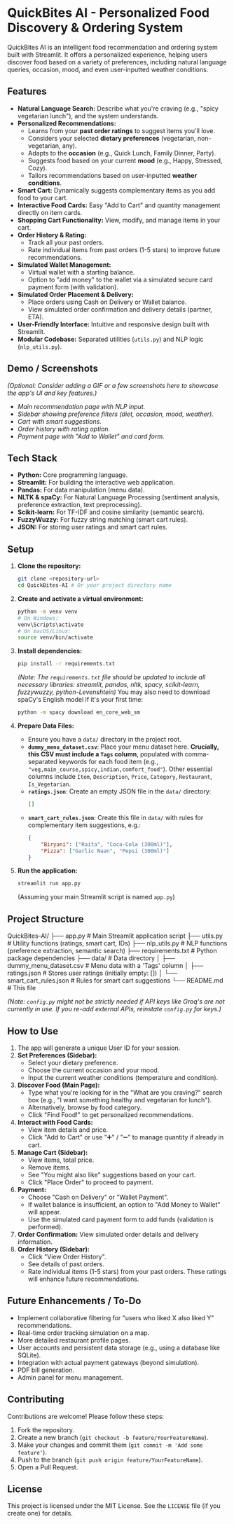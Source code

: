 # QuickBites AI - Personalized Food Discovery & Ordering System

QuickBites AI is an intelligent food recommendation and ordering system built with Streamlit. It offers a personalized experience, helping users discover food based on a variety of preferences, including natural language queries, occasion, mood, and even user-inputted weather conditions.

## Features

*   **Natural Language Search:** Describe what you're craving (e.g., "spicy vegetarian lunch"), and the system understands.
*   **Personalized Recommendations:**
    *   Learns from your **past order ratings** to suggest items you'll love.
    *   Considers your selected **dietary preferences** (vegetarian, non-vegetarian, any).
    *   Adapts to the **occasion** (e.g., Quick Lunch, Family Dinner, Party).
    *   Suggests food based on your current **mood** (e.g., Happy, Stressed, Cozy).
    *   Tailors recommendations based on user-inputted **weather conditions**.
*   **Smart Cart:** Dynamically suggests complementary items as you add food to your cart.
*   **Interactive Food Cards:** Easy "Add to Cart" and quantity management directly on item cards.
*   **Shopping Cart Functionality:** View, modify, and manage items in your cart.
*   **Order History & Rating:**
    *   Track all your past orders.
    *   Rate individual items from past orders (1-5 stars) to improve future recommendations.
*   **Simulated Wallet Management:**
    *   Virtual wallet with a starting balance.
    *   Option to "add money" to the wallet via a simulated secure card payment form (with validation).
*   **Simulated Order Placement & Delivery:**
    *   Place orders using Cash on Delivery or Wallet balance.
    *   View simulated order confirmation and delivery details (partner, ETA).
*   **User-Friendly Interface:** Intuitive and responsive design built with Streamlit.
*   **Modular Codebase:** Separated utilities (`utils.py`) and NLP logic (`nlp_utils.py`).

## Demo / Screenshots

*(Optional: Consider adding a GIF or a few screenshots here to showcase the app's UI and key features.)*
*   *Main recommendation page with NLP input.*
*   *Sidebar showing preference filters (diet, occasion, mood, weather).*
*   *Cart with smart suggestions.*
*   *Order history with rating option.*
*   *Payment page with "Add to Wallet" and card form.*

## Tech Stack

*   **Python:** Core programming language.
*   **Streamlit:** For building the interactive web application.
*   **Pandas:** For data manipulation (menu data).
*   **NLTK & spaCy:** For Natural Language Processing (sentiment analysis, preference extraction, text preprocessing).
*   **Scikit-learn:** For TF-IDF and cosine similarity (semantic search).
*   **FuzzyWuzzy:** For fuzzy string matching (smart cart rules).
*   **JSON:** For storing user ratings and smart cart rules.

## Setup

1.  **Clone the repository:**
    ```bash
    git clone <repository-url>
    cd QuickBites-AI # Or your project directory name
    ```

2.  **Create and activate a virtual environment:**
    ```bash
    python -m venv venv
    # On Windows:
    venv\Scripts\activate
    # On macOS/Linux:
    source venv/bin/activate
    ```

3.  **Install dependencies:**
    ```bash
    pip install -r requirements.txt
    ```
    *(Note: The `requirements.txt` file should be updated to include all necessary libraries: streamlit, pandas, nltk, spacy, scikit-learn, fuzzywuzzy, python-Levenshtein)*
    You may also need to download spaCy's English model if it's your first time:
    ```bash
    python -m spacy download en_core_web_sm
    ```

4.  **Prepare Data Files:**
    *   Ensure you have a `data/` directory in the project root.
    *   **`dummy_menu_dataset.csv`**: Place your menu dataset here. **Crucially, this CSV must include a `Tags` column**, populated with comma-separated keywords for each food item (e.g., `"veg,main_course,spicy,indian,comfort_food"`). Other essential columns include `Item`, `Description`, `Price`, `Category`, `Restaurant`, `Is_Vegetarian`.
    *   **`ratings.json`**: Create an empty JSON file in the `data/` directory:
        ```json
        []
        ```
    *   **`smart_cart_rules.json`**: Create this file in `data/` with rules for complementary item suggestions, e.g.:
        ```json
        {
            "Biryani": ["Raita", "Coca-Cola (300ml)"],
            "Pizza": ["Garlic Naan", "Pepsi (300ml)"]
        }
        ```

5.  **Run the application:**
    ```bash
    streamlit run app.py
    ```
    (Assuming your main Streamlit script is named `app.py`)

## Project Structure

QuickBites-AI/
├── app.py # Main Streamlit application script
├── utils.py # Utility functions (ratings, smart cart, IDs)
├── nlp_utils.py # NLP functions (preference extraction, semantic search)
├── requirements.txt # Python package dependencies
├── data/ # Data directory
│ ├── dummy_menu_dataset.csv # Menu data with a 'Tags' column
│ ├── ratings.json # Stores user ratings (initially empty: [])
│ └── smart_cart_rules.json # Rules for smart cart suggestions
└── README.md # This file

*(Note: `config.py` might not be strictly needed if API keys like Groq's are not currently in use. If you re-add external APIs, reinstate `config.py` for keys.)*

## How to Use

1.  The app will generate a unique User ID for your session.
2.  **Set Preferences (Sidebar):**
    *   Select your dietary preference.
    *   Choose the current occasion and your mood.
    *   Input the current weather conditions (temperature and condition).
3.  **Discover Food (Main Page):**
    *   Type what you're looking for in the "What are you craving?" search box (e.g., "I want something healthy and vegetarian for lunch").
    *   Alternatively, browse by food category.
    *   Click "Find Food!" to get personalized recommendations.
4.  **Interact with Food Cards:**
    *   View item details and price.
    *   Click "Add to Cart" or use "➕" / "➖" to manage quantity if already in cart.
5.  **Manage Cart (Sidebar):**
    *   View items, total price.
    *   Remove items.
    *   See "You might also like" suggestions based on your cart.
    *   Click "Place Order" to proceed to payment.
6.  **Payment:**
    *   Choose "Cash on Delivery" or "Wallet Payment".
    *   If wallet balance is insufficient, an option to "Add Money to Wallet" will appear.
    *   Use the simulated card payment form to add funds (validation is performed).
7.  **Order Confirmation:** View simulated order details and delivery information.
8.  **Order History (Sidebar):**
    *   Click "View Order History".
    *   See details of past orders.
    *   Rate individual items (1-5 stars) from your past orders. These ratings will enhance future recommendations.

## Future Enhancements / To-Do

*   Implement collaborative filtering for "users who liked X also liked Y" recommendations.
*   Real-time order tracking simulation on a map.
*   More detailed restaurant profile pages.
*   User accounts and persistent data storage (e.g., using a database like SQLite).
*   Integration with actual payment gateways (beyond simulation).
*   PDF bill generation.
*   Admin panel for menu management.

## Contributing

Contributions are welcome! Please follow these steps:

1.  Fork the repository.
2.  Create a new branch (`git checkout -b feature/YourFeatureName`).
3.  Make your changes and commit them (`git commit -m 'Add some feature'`).
4.  Push to the branch (`git push origin feature/YourFeatureName`).
5.  Open a Pull Request.

## License

This project is licensed under the MIT License. See the `LICENSE` file (if you create one) for details.
